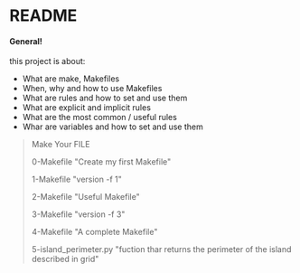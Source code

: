 # README 
#### General!
this project is about:
  - What are make, Makefiles
  - When, why and how to use Makefiles
  - What are rules and how to set and use them
  - What are explicit and implicit rules
  - What are the most common / useful rules
  - Whar are variables and how to set and use them

> Make Your FILE
>
> 0-Makefile "Create my first Makefile"
>
> 1-Makefile "version -f 1"
>
> 2-Makefile "Useful Makefile"
>
> 3-Makefile "version -f 3"
>
> 4-Makefile "A complete Makefile"
>
> 5-island_perimeter.py "fuction thar returns the perimeter of the island described in grid"
>
